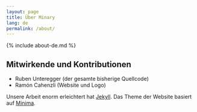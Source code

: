 ```yaml
---
layout: page
title: Über Minary 
lang: de
permalink: /about/
---
```


{% include about-de.md %}


## Mitwirkende und Kontributionen 

  * Ruben Unteregger (der gesamte bisherige Quellcode)
  * Ramón Cahenzli (Website und Logo)

Unsere Arbeit enorm erleichtert hat [Jekyll](https://github.com/jekyll/jekyll). Das Theme der Website basiert auf [Minima](https://github.com/jekyll/minima).
